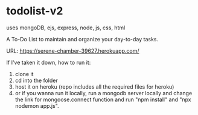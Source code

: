 # todolist-v2
uses mongoDB, ejs, express, node, js, css, html

A To-Do List to maintain and organize your day-to-day tasks.

URL: https://serene-chamber-39627.herokuapp.com/

If I've taken it down, how to run it:
1) clone it
2) cd into the folder
3) host it on heroku (repo includes all the required files for heroku)
4) or if you wanna run it locally, run a mongodb server locally and change the link for mongoose.connect function and run "npm install" and "npx nodemon app.js".
